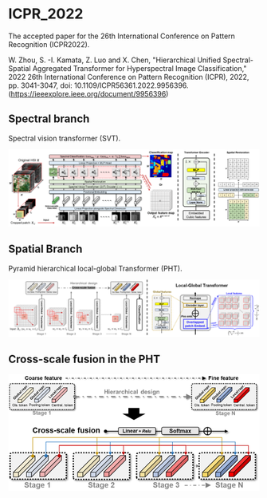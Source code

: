 # ICPR_2022
The accepted paper for the 26th International Conference on Pattern Recognition (ICPR2022).

W. Zhou, S. -I. Kamata, Z. Luo and X. Chen, "Hierarchical Unified Spectral-Spatial Aggregated Transformer for Hyperspectral Image Classification," 2022 26th International Conference on Pattern Recognition (ICPR), 2022, pp. 3041-3047, doi: 10.1109/ICPR56361.2022.9956396. (https://ieeexplore.ieee.org/document/9956396)

Spectral branch
-------------------------------
Spectral vision transformer (SVT).

![image](https://github.com/zhouweilian1904/ICPR_2022/blob/main/spectral%20only%20self-attention%202.png)


Spatial Branch
-------------------------------
Pyramid hierarchical local-global Transformer (PHT).

![image](https://github.com/zhouweilian1904/ICPR_2022/blob/main/whole%20structure.png)

Cross-scale fusion in the PHT
-------------------------------

![image](https://github.com/zhouweilian1904/ICPR_2022/blob/main/cross%20scale%20fusion.png)
